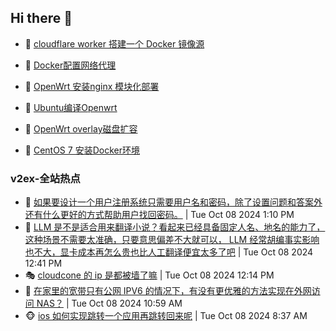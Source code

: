 ## Hi there 👋

<!--
**dkyg666/dkyg666** is a ✨ _special_ ✨ repository because its `README.md` (this file) appears on your GitHub profile.

Here are some ideas to get you started:

- 🔭 I’m currently working on ...
- 🌱 I’m currently learning ...
- 👯 I’m looking to collaborate on ...
- 🤔 I’m looking for help with ...
- 💬 Ask me about ...
- 📫 How to reach me: ...
- 😄 Pronouns: ...
- ⚡ Fun fact: ...
-->

<!-- BLOG-POST-LIST:START -->
- 🦩 [cloudflare worker 搭建一个 Docker 镜像源](http://blog.1996099.xyz/archives/cloudflare-worker-da-jian-yi-ge-docker-jing-xiang-zhan) 

- 🚦 [Docker配置网络代理](http://blog.1996099.xyz/archives/dockerpei-zhi-wang-luo-dai-li) 

- 🫶 [OpenWrt 安装nginx 模块化部署](http://blog.1996099.xyz/archives/openwrt-an-zhuang-nginx-mo-kuai-hua-bu-shu) 

- 🦄 [Ubuntu编译Openwrt](http://blog.1996099.xyz/archives/ubuntuzi-bian-yi-openwrt) 

- 🐻 [OpenWrt overlay磁盘扩容](http://blog.1996099.xyz/archives/openwrt-overlay) 

- 🤖 [CentOS 7 安装Docker环境](http://blog.1996099.xyz/archives/centos-docker) 
<!-- BLOG-POST-LIST:END -->

### v2ex-全站热点
<!-- v2ex:START -->
- 🥸 [如果要设计一个用户注册系统只需要用户名和密码，除了设置问题和答案外还有什么更好的方式帮助用户找回密码。](https://www.v2ex.com/t/1078378#reply13) | Tue Oct 08 2024 1:10 PM
- 🤗 [LLM 是不是适合用来翻译小说？看起来已经具备固定人名、地名的能力了，这种场景不需要太准确，只要意思偏差不大就可以， LLM 经常胡编事实影响也不大，显卡成本再怎么贵也比人工翻译便宜太多了吧](https://www.v2ex.com/t/1078372#reply4) | Tue Oct 08 2024 12:41 PM
- 🎭 [cloudcone 的 ip 是都被墙了嘛](https://www.v2ex.com/t/1078364#reply6) | Tue Oct 08 2024 12:14 PM
- 🥷 [在家里的宽带只有公网 IPV6 的情况下，有没有更优雅的方法实现在外网访问 NAS？](https://www.v2ex.com/t/1078352#reply8) | Tue Oct 08 2024 10:59 AM
- 🐵 [ios 如何实现跳转一个应用再跳转回来呢](https://www.v2ex.com/t/1078308#reply16) | Tue Oct 08 2024 8:37 AM<!-- v2ex:END -->

